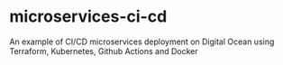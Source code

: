 # microservices-ci-cd
An example of CI/CD microservices deployment on Digital Ocean using Terraform, Kubernetes, Github Actions and Docker
